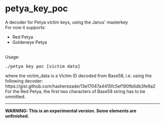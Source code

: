 # petya_key_poc
A decoder for Petya victim keys, using the Janus' masterkey</br>
For now it supports:
+ Red Petya
+ Goldeneye Petya
</br>
Usage:
<pre>
./petya_key_poc [victim_data]
</pre>
where the victim_data is a Victim ID decoded from Base58, i.e. using the following decoder:</br>
https://gist.github.com/hasherezade/13e17047a4415fc5ef190fb6db3fe9a2</br>
For the Red Petya, the first two characters of Base58 string has to be ommitted.</br>
<hr/>
<b>
WARNING: This is an experimental version. Some elements are unfinished.
</b>
